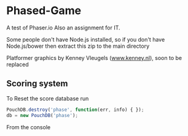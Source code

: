 Phased-Game
===========

A test of Phaser.io
Also an assignment for IT.

Some people don't have Node.js installed, so if you don't have Node.js/bower then extract this zip to the main directory


Platformer graphics by Kenney Vleugels (www.kenney.nl), soon to be replaced


## Scoring system
To Reset the score database run
```javascript
PouchDB.destroy('phase', function(err, info) { });
db = new PouchDB('phase');
```
From the console

